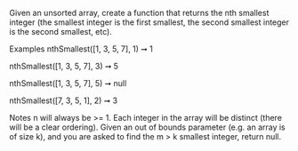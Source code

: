Given an unsorted array, create a function that returns the nth smallest integer (the smallest integer is the first smallest, the second smallest integer is the second smallest, etc).

Examples
nthSmallest([1, 3, 5, 7], 1) ➞ 1

nthSmallest([1, 3, 5, 7], 3) ➞ 5

nthSmallest([1, 3, 5, 7], 5) ➞ null

nthSmallest([7, 3, 5, 1], 2) ➞ 3

Notes
n will always be >= 1.
Each integer in the array will be distinct (there will be a clear ordering).
Given an out of bounds parameter (e.g. an array is of size k), and you are asked to find the m > k smallest integer, return null.